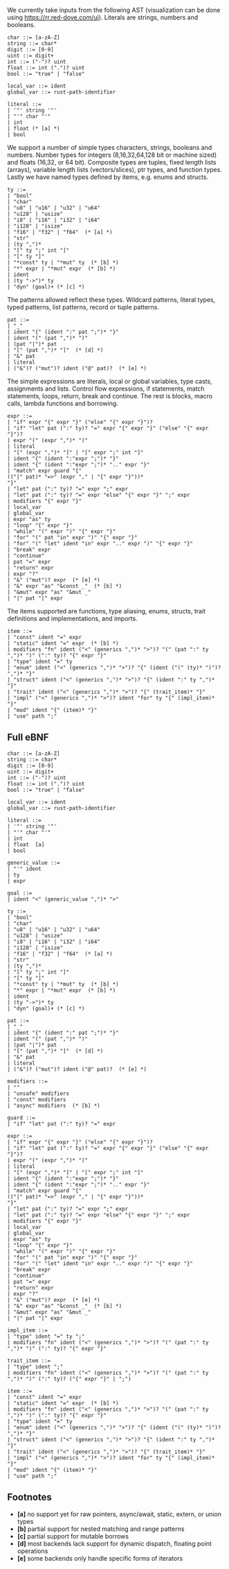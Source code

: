 We currently take inputs from the following AST (visualization can be done
using <https://rr.red-dove.com/ui>). Literals are strings, numbers and
booleans.

``` ebnf
char ::= [a-zA-Z]
string ::= char*
digit ::= [0-9]
uint ::= digit+
int ::= ("-")? uint
float ::= int (".")? uint
bool ::= "true" | "false"

local_var ::= ident
global_var ::= rust-path-identifier

literal ::=
| '"' string '"'
| "'" char "'"
| int
| float (* [a] *)
| bool
```

We support a number of simple types characters, strings, booleans and
numbers. Number types for integers (8,16,32,64,128 bit or machine sized)
and floats (16,32, or 64 bit). Composite types are tuples, fixed length
lists (arrays), variable length lists (vectors/slices), ptr types, and
function types. Lastly we have named types defined by items, e.g. enums
and structs.

``` ebnf
ty ::=
| "bool"
| "char"
| "u8" | "u16" | "u32" | "u64"
| "u128" | "usize"
| "i8" | "i16" | "i32" | "i64"
| "i128" | "isize"
| "f16" | "f32" | "f64"  (* [a] *)
| "str"
| (ty ",")*
| "[" ty ";" int "]"
| "[" ty "]"
| "*const" ty | "*mut" ty  (* [b] *)
| "*" expr | "*mut" expr  (* [b] *)
| ident
| (ty "->")* ty
| "dyn" (goal)+ (* [c] *)
```

The patterns allowed reflect these types. Wildcard patterns, literal
types, typed patterns, list patterns, record or tuple patterns.

``` ebnf
pat ::=
| "_"
| ident "{" (ident ":" pat ";")* "}"
| ident "(" (pat ",")* ")"
| (pat "|")* pat
| "[" (pat ",")* "]"  (* [d] *)
| "&" pat
| literal
| ("&")? ("mut")? ident ("@" pat)?  (* [e] *)
```

The simple expressions are literals, local or global variables, type
casts, assignments and lists. Control flow expressions, if statements,
match statements, loops, return, break and continue. The rest is blocks,
macro calls, lambda functions and borrowing.

``` ebnf
expr ::=
| "if" expr "{" expr "}" ("else" "{" expr "}")?
| "if" "let" pat (":" ty)? "=" expr "{" expr "}" ("else" "{" expr "}")?
| expr "(" (expr ",")* ")"
| literal
| "[" (expr ",")* "]" | "[" expr ";" int "]"
| ident "{" (ident ":"expr ";")* "}"
| ident "{" (ident ":"expr ";")* ".." expr "}"
| "match" expr guard "{"
(("|" pat)* "=>" (expr "," | "{" expr "}"))*
"}"
| "let" pat (":" ty)? "=" expr ";" expr
| "let" pat (":" ty)? "=" expr "else" "{" expr "}" ";" expr
| modifiers "{" expr "}"
| local_var
| global_var
| expr "as" ty
| "loop" "{" expr "}"
| "while" "(" expr ")" "{" expr "}"
| "for" "(" pat "in" expr ")" "{" expr "}"
| "for" "(" "let" ident "in" expr ".." expr ")" "{" expr "}"
| "break" expr
| "continue"
| pat "=" expr
| "return" expr
| expr "?"
| "&" ("mut")? expr  (* [e] *)
| "&" expr "as" "&const _"  (* [b] *)
| "&mut" expr "as" "&mut _"
| "|" pat "|" expr
```

The items supported are functions, type aliasing, enums, structs, trait
definitions and implementations, and imports.

``` ebnf
item ::=
| "const" ident "=" expr
| "static" ident "=" expr  (* [b] *)
| modifiers "fn" ident ("<" (generics ",")* ">")? "(" (pat ":" ty ",")* ")" (":" ty)? "{" expr "}"
| "type" ident "=" ty
| "enum" ident ("<" (generics ",")* ">")? "{" (ident ("(" (ty)* ")")? ",")* "}"
| "struct" ident ("<" (generics ",")* ">")? "{" (ident ":" ty ",")* "}"
| "trait" ident ("<" (generics ",")* ">")? "{" (trait_item)* "}"
| "impl" ("<" (generics ",")* ">")? ident "for" ty "{" (impl_item)* "}"
| "mod" ident "{" (item)* "}"
| "use" path ";"
```

## Full eBNF

``` ebnf
char ::= [a-zA-Z]
string ::= char*
digit ::= [0-9]
uint ::= digit+
int ::= ("-")? uint
float ::= int (".")? uint
bool ::= "true" | "false"

local_var ::= ident
global_var ::= rust-path-identifier

literal ::=
| '"' string '"'
| "'" char "'"
| int
| float  [a]
| bool

generic_value ::=
| "'" ident
| ty
| expr

goal ::=
| ident "<" (generic_value ",")* ">"

ty ::=
| "bool"
| "char"
| "u8" | "u16" | "u32" | "u64"
| "u128" | "usize"
| "i8" | "i16" | "i32" | "i64"
| "i128" | "isize"
| "f16" | "f32" | "f64"  (* [a] *)
| "str"
| (ty ",")*
| "[" ty ";" int "]"
| "[" ty "]"
| "*const" ty | "*mut" ty  (* [b] *)
| "*" expr | "*mut" expr  (* [b] *)
| ident
| (ty "->")* ty
| "dyn" (goal)+ (* [c] *)

pat ::=
| "_"
| ident "{" (ident ":" pat ";")* "}"
| ident "(" (pat ",")* ")"
| (pat "|")* pat
| "[" (pat ",")* "]"  (* [d] *)
| "&" pat
| literal
| ("&")? ("mut")? ident ("@" pat)?  (* [e] *)

modifiers ::=
| ""
| "unsafe" modifiers
| "const" modifiers
| "async" modifiers  (* [b] *)

guard ::=
| "if" "let" pat (":" ty)? "=" expr

expr ::=
| "if" expr "{" expr "}" ("else" "{" expr "}")?
| "if" "let" pat (":" ty)? "=" expr "{" expr "}" ("else" "{" expr "}")?
| expr "(" (expr ",")* ")"
| literal
| "[" (expr ",")* "]" | "[" expr ";" int "]"
| ident "{" (ident ":"expr ";")* "}"
| ident "{" (ident ":"expr ";")* ".." expr "}"
| "match" expr guard "{"
(("|" pat)* "=>" (expr "," | "{" expr "}"))*
"}"
| "let" pat (":" ty)? "=" expr ";" expr
| "let" pat (":" ty)? "=" expr "else" "{" expr "}" ";" expr
| modifiers "{" expr "}"
| local_var
| global_var
| expr "as" ty
| "loop" "{" expr "}"
| "while" "(" expr ")" "{" expr "}"
| "for" "(" pat "in" expr ")" "{" expr "}"
| "for" "(" "let" ident "in" expr ".." expr ")" "{" expr "}"
| "break" expr
| "continue"
| pat "=" expr
| "return" expr
| expr "?"
| "&" ("mut")? expr  (* [e] *)
| "&" expr "as" "&const _"  (* [b] *)
| "&mut" expr "as" "&mut _"
| "|" pat "|" expr

impl_item ::=
| "type" ident "=" ty ";"
| modifiers "fn" ident ("<" (generics ",")* ">")? "(" (pat ":" ty ",")* ")" (":" ty)? "{" expr "}"

trait_item ::=
| "type" ident ";"
| modifiers "fn" ident ("<" (generics ",")* ">")? "(" (pat ":" ty ",")* ")" (":" ty)? ("{" expr "}" | ";")

item ::=
| "const" ident "=" expr
| "static" ident "=" expr  (* [b] *)
| modifiers "fn" ident ("<" (generics ",")* ">")? "(" (pat ":" ty ",")* ")" (":" ty)? "{" expr "}"
| "type" ident "=" ty
| "enum" ident ("<" (generics ",")* ">")? "{" (ident ("(" (ty)* ")")? ",")* "}"
| "struct" ident ("<" (generics ",")* ">")? "{" (ident ":" ty ",")* "}"
| "trait" ident ("<" (generics ",")* ">")? "{" (trait_item)* "}"
| "impl" ("<" (generics ",")* ">")? ident "for" ty "{" (impl_item)* "}"
| "mod" ident "{" (item)* "}"
| "use" path ";"
```
## Footnotes

* **[a]** no support yet for raw pointers, async/await, static, extern, or union types
* **[b]** partial support for nested matching and range patterns
* **[c]** partial support for mutable borrows
* **[d]** most backends lack support for dynamic dispatch, floating point operations
* **[e]** some backends only handle specific forms of iterators
